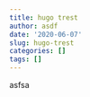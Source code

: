 ```yaml
---
title: hugo trest
author: asdf
date: '2020-06-07'
slug: hugo-trest
categories: []
tags: []
---
```


asfsa